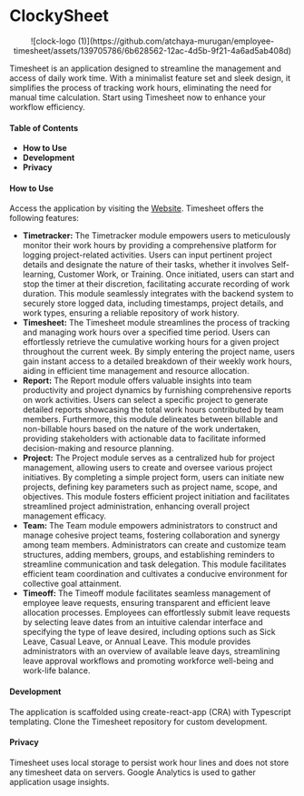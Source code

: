 # ClockySheet
<p align="center">
  ![clock-logo (1)](https://github.com/atchaya-murugan/employee-timesheet/assets/139705786/6b628562-12ac-4d5b-9f21-4a6ad5ab408d)
</p>

Timesheet is an application designed to streamline the management and access of daily work time. With a minimalist feature set and sleek design, it simplifies the process of tracking work hours, eliminating the need for manual time calculation. Start using Timesheet now to enhance your workflow efficiency.

#### Table of Contents
- **How to Use**
- **Development**
- **Privacy**

#### How to Use
Access the application by visiting the [Website](https://timesheet.js.org). Timesheet offers the following features:

- **Timetracker:** The Timetracker module empowers users to meticulously monitor their work hours by providing a comprehensive platform for logging project-related activities. Users can input pertinent project details and designate the nature of their tasks, whether it involves Self-learning, Customer Work, or Training. Once initiated, users can start and stop the timer at their discretion, facilitating accurate recording of work duration. This module seamlessly integrates with the backend system to securely store logged data, including timestamps, project details, and work types, ensuring a reliable repository of work history.
- **Timesheet:** The Timesheet module streamlines the process of tracking and managing work hours over a specified time period. Users can effortlessly retrieve the cumulative working hours for a given project throughout the current week. By simply entering the project name, users gain instant access to a detailed breakdown of their weekly work hours, aiding in efficient time management and resource allocation.
- **Report:** The Report module offers valuable insights into team productivity and project dynamics by furnishing comprehensive reports on work activities. Users can select a specific project to generate detailed reports showcasing the total work hours contributed by team members. Furthermore, this module delineates between billable and non-billable hours based on the nature of the work undertaken, providing stakeholders with actionable data to facilitate informed decision-making and resource planning.
- **Project:** The Project module serves as a centralized hub for project management, allowing users to create and oversee various project initiatives. By completing a simple project form, users can initiate new projects, defining key parameters such as project name, scope, and objectives. This module fosters efficient project initiation and facilitates streamlined project administration, enhancing overall project management efficacy.
- **Team:** The Team module empowers administrators to construct and manage cohesive project teams, fostering collaboration and synergy among team members. Administrators can create and customize team structures, adding members, groups, and establishing reminders to streamline communication and task delegation. This module facilitates efficient team coordination and cultivates a conducive environment for collective goal attainment.
- **Timeoff:** The Timeoff module facilitates seamless management of employee leave requests, ensuring transparent and efficient leave allocation processes. Employees can effortlessly submit leave requests by selecting leave dates from an intuitive calendar interface and specifying the type of leave desired, including options such as Sick Leave, Casual Leave, or Annual Leave. This module provides administrators with an overview of available leave days, streamlining leave approval workflows and promoting workforce well-being and work-life balance.


#### Development
The application is scaffolded using create-react-app (CRA) with Typescript templating. Clone the Timesheet repository for custom development.

#### Privacy
Timesheet uses local storage to persist work hour lines and does not store any timesheet data on servers. Google Analytics is used to gather application usage insights.
